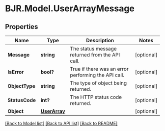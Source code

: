 # BJR.Model.UserArrayMessage
## Properties

Name | Type | Description | Notes
------------ | ------------- | ------------- | -------------
**Message** | **string** | The status message returned from the API call. | [optional] 
**IsError** | **bool?** | True if there was an error performing the API call. | [optional] 
**ObjectType** | **string** | The type of object being returned. | [optional] 
**StatusCode** | **int?** | The HTTP status code returned. | [optional] 
**Object** | [**UserArray**](UserArray.md) |  | [optional] 

[[Back to Model list]](../README.md#documentation-for-models) [[Back to API list]](../README.md#documentation-for-api-endpoints) [[Back to README]](../README.md)

